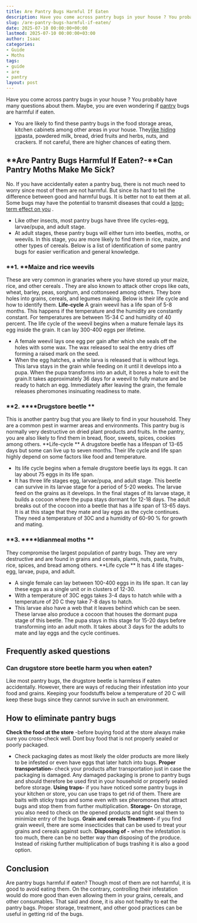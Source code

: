 ```yaml
---
title: Are Pantry Bugs Harmful If Eaten
description: Have you come across pantry bugs in your house ? You probably have many questions about them. Maybe, you are even wondering if pantry bugs are harmful if...
slug: /are-pantry-bugs-harmful-if-eaten/
date: 2025-07-10 00:00:00+00:00
lastmod: 2025-07-10 00:00:00+03:00
author: Isaac
categories:
- Guide
- Moths
tags:
- guide
- are
- pantry
layout: post
---
```

Have you come
across pantry bugs in your house
? You probably have many questions about them. Maybe, you are even wondering if [pantry](https://pestpolicy.com/how-long-do-pantry-bugs-live/) bugs are harmful if eaten.
- You are likely to find these pantry bugs in the food storage areas, kitchen cabinets among other areas in your house. They[like hiding in](https://pestpolicy.com/what-causes-pantry-bugs/)pasta, powdered milk, bread, dried fruits and herbs, nuts, and crackers.
If not careful, there are higher chances of eating them.
## **Are Pantry Bugs Harmful If Eaten?-**Can Pantry Moths Make Me Sick?
No. If you have accidentally eaten a pantry bug, there is not much need to worry since most of them are not harmful.
But since its hard to tell the difference between good and harmful bugs. It is better not to eat them at all. Some bugs may have the potential to transmit diseases that could a
[long-term effect on you](https://pestpolicy.com/how-long-do-pantry-bugs-live/)
.
- Like other insects, most pantry bugs have three life cycles-egg, larvae/pupa, and adult stage.
- At adult stages, these pantry bugs will either turn into beetles, moths, or weevils. In this stage, you are more likely to find them in rice, maize, and other types of cereals.
Below is a list of identification of some pantry bugs for easier verification and general knowledge.
### **1. ****Maize and rice weevils**
These are very common in granaries where you have
stored up your maize, rice, and other cereals
. They are also known to attack other crops like oats, wheat, barley, peas, sorghum, and cottonseed among others.
They bore holes into grains, cereals, and legumes making. Below is their life cycle and how to identify them.
**Life-cycle**
A grain weevil has a life span of 5-8 months. This happens if the temperature and the humidity are constantly constant. For temperatures are between 15-34 C and humidity of 40 percent.
The life cycle of the weevil begins when a mature female lays its egg inside the grain. It can lay 300-400 eggs per lifetime.
- A female weevil lays one egg per gain after which she seals off the holes with some wax. The wax released to seal the entry dries off forming a raised mark on the seed.
- When the egg hatches, a white larva is released that is without legs. This larva stays in the grain while feeding on it until it develops into a pupa.
When the pupa transforms into an adult, it bores a hole to exit the grain.It takes approximately 36 days for a weevil to fully mature and be ready to hatch an egg.
Immediately after leaving the grain, the female releases pheromones insinuating readiness to mate.
### **2. ****Drugstore beetle **
This is another pantry bug that you are likely to find in your household. They are a common pest in warmer areas and environments.
This pantry bug is normally very destructive on dried plant products and fruits. In the pantry, you are also likely to find them in bread, floor, sweets, spices, cookies among others.
**Life-cycle **
A drugstore beetle has a lifespan of 13-65 days but some can live up to seven months. Their life cycle and life span highly depend on some factors like food and temperature.
- Its life cycle begins when a female drugstore beetle lays its eggs. It can lay about 75 eggs in its life span.
- It has three life stages egg, larvae/pupa, and adult stage. This beetle can survive in its larvae stage for a period of 5-20 weeks. The larvae feed on the grains as it develops.
In the final stages of its larvae stage, it builds a cocoon where the pupa stays dormant for 12-18 days.
The adult breaks out of the cocoon into a beetle that has a life span of 13-65 days. It is at this stage that they mate and lay eggs as the cycle continues.
They need a temperature of 30C and a humidity of 60-90 % for growth and mating.
### **3. ****Idianmeal moths **
They compromise the largest population of pantry bugs. They are very destructive and are found in grains and cereals, plants, nuts, pasta, fruits, rice, spices, and bread among others.
**Life cycle **
It has 4 life stages-egg, larvae, pupa, and adult.
- A single female can lay between 100-400 eggs in its life span. It can lay these eggs as a single unit or in clusters of 12-30.
- With a temperature of 30C eggs takes 3-4 days to hatch while with a temperature of 20 C they take 7-8 days to hatch.
- This larvae also have a web that it leaves behind which can be seen. These larvae also produce a cocoon that houses the dormant pupa stage of this beetle.
The pupa stays in this stage for 15-20 days before transforming into an adult moth.
It takes about 3 days for the adults to mate and lay eggs and the cycle continues.
## Frequently asked questions
### **Can drugstore store beetle harm you when eaten?**
Like most pantry bugs, the drugstore beetle is harmless if eaten accidentally. However, there are ways of reducing their infestation into your food and grains.
Keeping your foodstuffs below a temperature of 20 C will keep these bugs since they cannot survive in such an environment.
## **How to eliminate pantry bugs**
**Check the food at the store**
-before buying food at the store always make sure you cross-check well. Dont buy food that is not properly sealed or poorly packaged.
- Check packaging dates as most likely the older products are more likely to be infested or even have eggs that later hatch into bugs.
**Proper transportation-**
check your products after transportation just in case the packaging is damaged. Any damaged packaging is prone to pantry bugs and should therefore be used first in your household or properly sealed before storage.
**Using traps-**
if you have noticed some pantry bugs in your kitchen or store, you can use traps to get rid of them. There are baits with sticky traps and some even with sex pheromones that attract bugs and stop them from further multiplication.
**Storage-**
On storage, you also need to check on the opened products and tight seal them to minimize entry of the bugs.
**Grain and cereals Treatment-**
if you find grain weevil, there are some insecticides that can be used to treat your grains and cereals against such.
**Disposing of -**
when the infestation is too much, there can be no better way than disposing of the produce. Instead of risking further multiplication of bugs trashing it is also a good option.
## Conclusion
Are pantry bugs harmful if eaten? Though most of them are not harmful, it is good to avoid eating them. On the contrary, controlling their infestation would do more good than even allowing them in your grains, cereals, and other consumables.
That said and done, it is also not healthy to eat the pantry bags. Proper storage, treatment, and other good practices can be useful in getting rid of the bugs.
